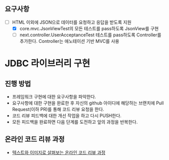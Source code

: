 ## 요구사항
- [ ] HTML 이외에 JSON으로 데이터를 요청하고 응답을 받도록 지원
  - [x] core.mvc.JsonViewTest의 모든 테스트를 pass하도록 JsonView를 구현
  - [ ] next.controller.UserAcceptanceTest 테스트를 pass하도록 Controller를 추가한다. Controller는 애노테이션 기반 MVC를 사용

# JDBC 라이브러리 구현
## 진행 방법
* 프레임워크 구현에 대한 요구사항을 파악한다.
* 요구사항에 대한 구현을 완료한 후 자신의 github 아이디에 해당하는 브랜치에 Pull Request(이하 PR)를 통해 코드 리뷰 요청을 한다.
* 코드 리뷰 피드백에 대한 개선 작업을 하고 다시 PUSH한다.
* 모든 피드백을 완료하면 다음 단계를 도전하고 앞의 과정을 반복한다.

## 온라인 코드 리뷰 과정
* [텍스트와 이미지로 살펴보는 온라인 코드 리뷰 과정](https://github.com/next-step/nextstep-docs/tree/master/codereview)
